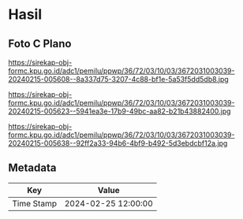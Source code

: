 # Hasil

## Foto C Plano

https://sirekap-obj-formc.kpu.go.id/adc1/pemilu/ppwp/36/72/03/10/03/3672031003039-20240215-005608--8a337d75-3207-4c88-bf1e-5a53f5dd5db8.jpg

https://sirekap-obj-formc.kpu.go.id/adc1/pemilu/ppwp/36/72/03/10/03/3672031003039-20240215-005623--5941ea3e-17b9-49bc-aa82-b21b43882400.jpg

https://sirekap-obj-formc.kpu.go.id/adc1/pemilu/ppwp/36/72/03/10/03/3672031003039-20240215-005638--92ff2a33-94b6-4bf9-b492-5d3ebdcbf12a.jpg


## Metadata

| Key        | Value               |
| ---------- | ------------------- |
| Time Stamp | 2024-02-25 12:00:00 |



